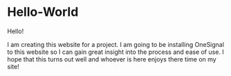 # Hello-World

Hello!

I am creating this website for a project.  I am going to be installing OneSignal to this website so I can gain great insight into the process and ease of use.  I hope that this turns out well and whoever is here enjoys there time on my site! 
